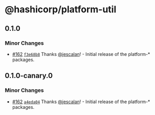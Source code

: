 # @hashicorp/platform-util

## 0.1.0

### Minor Changes

- [#162](https://github.com/hashicorp/nextjs-scripts/pull/162) [`f3e68b8`](https://github.com/hashicorp/nextjs-scripts/commit/f3e68b8a00066fe9ab7a789aecfd6bc97bcd047f) Thanks [@jescalan](https://github.com/jescalan)! - Initial release of the platform-\* packages.

## 0.1.0-canary.0

### Minor Changes

- [#162](https://github.com/hashicorp/nextjs-scripts/pull/162) [`a4eda04`](https://github.com/hashicorp/nextjs-scripts/commit/a4eda047e75d843997ea95a8c36a83108b639cb8) Thanks [@jescalan](https://github.com/jescalan)! - Initial release of the platform-\* packages.
